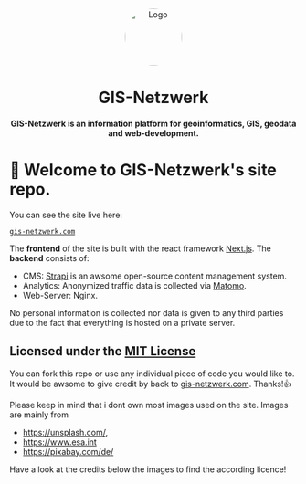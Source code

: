 <div align="center">
  <img alt="Logo" src="https://gis-netzwerk.com/logos/android-chrome-192x192.png" width="100" style="border-radius:50%;"/>
</div>
<h1 align="center">
  GIS-Netzwerk
</h1>
<h4 align="center">
  GIS-Netzwerk is an information platform for geoinformatics, GIS, geodata and web-development.
</h4>

# 👋 Welcome to GIS-Netzwerk's site repo.

You can see the site live here:

[``` gis-netzwerk.com ```](https://gis-netzwerk.com/)

The **frontend** of the site is built with the react framework [Next.js](https://nextjs.org/ "Next.js"). 
The **backend** consists of:
- CMS: [Strapi](https://strapi.io/ "strapi") is an awsome open-source content management system.
- Analytics: Anonymized traffic data is collected via [Matomo](https://matomo.org/ "Matomo"). 
- Web-Server: Nginx.

No personal information is collected nor data is given to any third parties due to the fact that everything is hosted on a private server.

## Licensed under the [MIT License](https://github.com/DaTurboD/gis-netzwerk-frontend/blob/v2/LICENSE "MIT License")

You can fork this repo or use any individual piece of code you would like to.
It would be awsome to give credit by back to [gis-netzwerk.com](https://gis-netzwerk.com/). Thanks!👍

Please keep in mind that i dont own most images used on the site.
Images are mainly from
- https://unsplash.com/,
- https://www.esa.int
- https://pixabay.com/de/

Have a look at the credits below the images to find the according licence!

